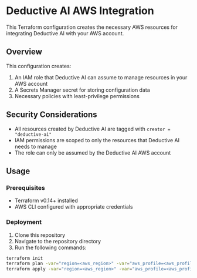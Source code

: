 # Deductive AI AWS Integration

This Terraform configuration creates the necessary AWS resources for integrating Deductive AI with your AWS account.

## Overview

This configuration creates:

1. An IAM role that Deductive AI can assume to manage resources in your AWS account
2. A Secrets Manager secret for storing configuration data
3. Necessary policies with least-privilege permissions

## Security Considerations

- All resources created by Deductive AI are tagged with `creator = "deductive-ai"`
- IAM permissions are scoped to only the resources that Deductive AI needs to manage
- The role can only be assumed by the Deductive AI AWS account

## Usage

### Prerequisites

- Terraform v0.14+ installed
- AWS CLI configured with appropriate credentials

### Deployment

1. Clone this repository
2. Navigate to the repository directory
3. Run the following commands:

```bash
terraform init
terraform plan -var="region=<aws_region>" -var="aws_profile=<aws_profile>"
terraform apply -var="region=<aws_region>" -var="aws_profile=<aws_profile>"
```




